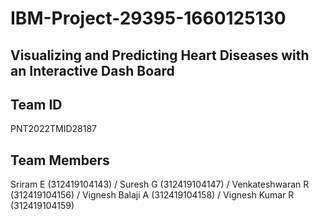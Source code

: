 # IBM-Project-29395-1660125130
## Visualizing and Predicting Heart Diseases with an Interactive Dash Board
## Team ID 
PNT2022TMID28187
## Team Members 
Sriram E (312419104143) / 
Suresh G (312419104147) / 
Venkateshwaran R (312419104156) / 
Vignesh Balaji A (312419104158) / 
Vignesh Kumar R (312419104159)
